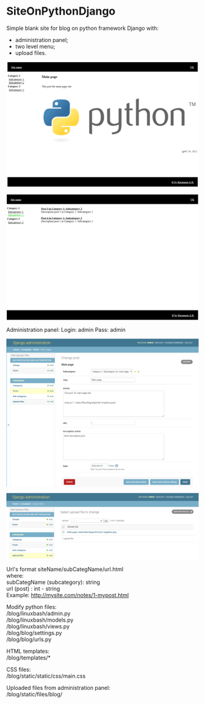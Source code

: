 # SiteOnPythonDjango
Simple blank site for blog on python framework Django with:
- administration panel;
- two level menu;
- upload files.

![Alt text](screenshot/site_1.png?raw=true "Site_1")

![Alt text](screenshot/site_2.png?raw=true "Site_2")

Administration panel:
Login: admin
Pass: admin

![Alt text](screenshot/site_3.png?raw=true "Site_3")

![Alt text](screenshot/site_4.png?raw=true "Site_4")

Url's format siteName/subCategName/url.html<br>
  where:<br>
  subCategName (subcategory): string<br>
  url (post) : int - string<br>
Example: http://mysite.com/notes/1-mypost.html


Modify python files:<br>
/blog/linuxbash/admin.py<br>
/blog/linuxbash/models.py<br>
/blog/linuxbash/views.py<br>
/blog/blog/settings.py<br>
/blog/blog/urls.py<br>


HTML templates:<br>
/blog/templates/*<br>


CSS files:<br>
/blog/static/static/css/main.css<br>


Uploaded files from administration panel:<br>
/blog/static/files/blog/<br>
